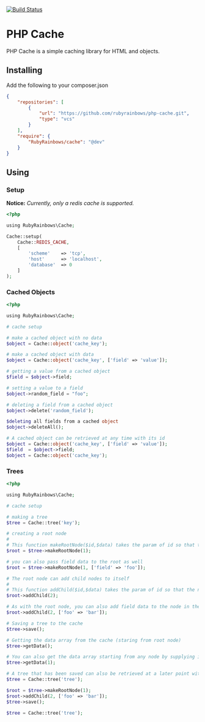 [![Build Status](https://travis-ci.org/rubyrainbows/php-cache.png?branch=master)](https://travis-ci.org/rubyrainbows/php-cache)

# PHP Cache

PHP Cache is a simple caching library for HTML and objects.

## Installing

Add the following to your composer.json

```json
{
    "repositories": [
        {
            "url": "https://github.com/rubyrainbows/php-cache.git",
            "type": "vcs"
        }
    ],
    "require": {
        "RubyRainbows/cache": "@dev"
    }
}
```

## Using

### Setup

**Notice:** *Currently, only a redis cache is supported.*

```php
<?php

using RubyRainbows\Cache;

Cache::setup(
    Cache::REDIS_CACHE,
    [
        'scheme'    => 'tcp',
        'host'      => 'localhost',
        'database'  => 0
    ]
);
```

### Cached Objects

```php
<?php

using RubyRainbows\Cache;

# cache setup

# make a cached object with no data
$object = Cache::object('cache_key');

# make a cached object with data
$object = Cache::object('cache_key', ['field' => 'value']);

# getting a value from a cached object
$field = $object->field;

# setting a value to a field
$object->random_field = "foo";

# deleting a field from a cached object
$object->delete('random_field');

$deleting all fields from a cached object
$object->deleteAll();

# A cached object can be retrieved at any time with its id
$object = Cache::object('cache_key', ['field' => 'value']);
$field  = $object->field;
$object = Cache::object('cache_key');
```

### Trees

```php
<?php

using RubyRainbows\Cache;

# cache setup

# making a tree
$tree = Cache::tree('key');

# creating a root node
#
# This function makeRootNode($id,$data) takes the param of id so that the node can be easily accessed in the future
$root = $tree->makeRootNode(1);

# you can also pass field data to the root as well
$root = $tree->makeRootNode(1, ['field' => 'foo']);

# The root node can add child nodes to itself
#
# This function addChild($id,$data) takes the param of id so that the node can be easily accessed in the future
$root->addChild(2);

# As with the root node, you can also add field data to the node in the addChild() function
$root->addChild(2, ['foo' => 'bar']);

# Saving a tree to the cache
$tree->save();

# Getting the data array from the cache (staring from root node)
$tree->getData();

# You can also get the data array starting from any node by supplying its id to the getData() function
$tree->getData(1);

# A tree that has been saved can also be retrieved at a later point with the tree's key
$tree = Cache::tree('tree');

$root = $tree->makeRootNode(1);
$root->addChild(2, ['foo' => 'bar']);
$tree->save();

$tree = Cache::tree('tree');
```
